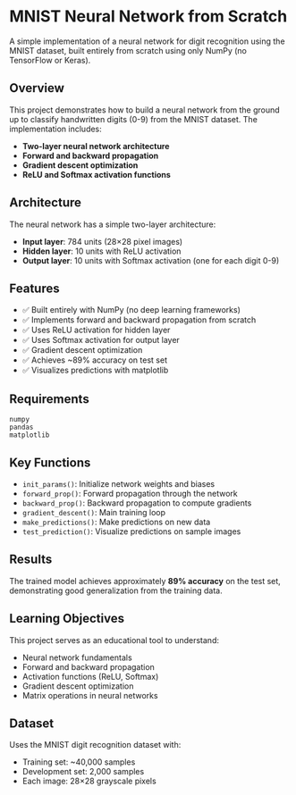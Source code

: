 # MNIST Neural Network from Scratch

A simple implementation of a neural network for digit recognition using the MNIST dataset, built entirely from scratch using only NumPy (no TensorFlow or Keras).

## Overview

This project demonstrates how to build a neural network from the ground up to classify handwritten digits (0-9) from the MNIST dataset. The implementation includes:

- **Two-layer neural network architecture**
- **Forward and backward propagation**
- **Gradient descent optimization**
- **ReLU and Softmax activation functions**

## Architecture

The neural network has a simple two-layer architecture:

- **Input layer**: 784 units (28×28 pixel images)
- **Hidden layer**: 10 units with ReLU activation
- **Output layer**: 10 units with Softmax activation (one for each digit 0-9)

## Features

- ✅ Built entirely with NumPy (no deep learning frameworks)
- ✅ Implements forward and backward propagation from scratch
- ✅ Uses ReLU activation for hidden layer
- ✅ Uses Softmax activation for output layer
- ✅ Gradient descent optimization
- ✅ Achieves ~89% accuracy on test set
- ✅ Visualizes predictions with matplotlib

## Requirements

```
numpy
pandas
matplotlib
```

## Key Functions

- `init_params()`: Initialize network weights and biases
- `forward_prop()`: Forward propagation through the network
- `backward_prop()`: Backward propagation to compute gradients
- `gradient_descent()`: Main training loop
- `make_predictions()`: Make predictions on new data
- `test_prediction()`: Visualize predictions on sample images

## Results

The trained model achieves approximately **89% accuracy** on the test set, demonstrating good generalization from the training data.

## Learning Objectives

This project serves as an educational tool to understand:

- Neural network fundamentals
- Forward and backward propagation
- Activation functions (ReLU, Softmax)
- Gradient descent optimization
- Matrix operations in neural networks

## Dataset

Uses the MNIST digit recognition dataset with:

- Training set: ~40,000 samples
- Development set: 2,000 samples
- Each image: 28×28 grayscale pixels
